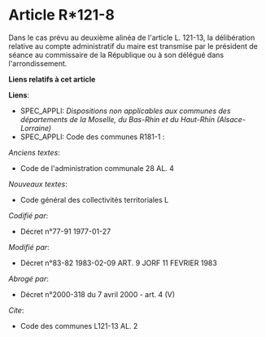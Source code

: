 # Article R*121-8

Dans le cas prévu au deuxième alinéa de l'article L. 121-13, la délibération relative au compte administratif du maire est
transmise par le président de séance au commissaire de la République ou à son délégué dans l'arrondissement.

**Liens relatifs à cet article**

**Liens**:

  - SPEC_APPLI: *Dispositions non applicables aux communes des départements de la Moselle, du Bas-Rhin et du Haut-Rhin (Alsace-Lorraine)*
  - SPEC_APPLI: Code des communes R181-1 :

_Anciens textes_:

  - Code de l'administration communale 28 AL. 4

_Nouveaux textes_:

  - Code général des collectivités territoriales L

_Codifié par_:

  - Décret n°77-91 1977-01-27

_Modifié par_:

  - Décret n°83-82 1983-02-09 ART. 9 JORF 11 FEVRIER 1983

_Abrogé par_:

  - Décret n°2000-318 du 7 avril 2000 - art. 4 (V)

_Cite_:

  - Code des communes L121-13 AL. 2
